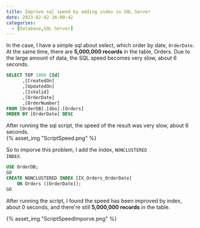 ```yaml
---
title: Improve sql speed by adding index in SQL Server
date: 2023-02-02 16:00:42
categories:
  - [Database,SQL Server]
---
```

In the case, I have a simple sql about select, which order by date, <code>OrderDate</code>. At the same time, there are **5,000,000 records** in the table, Orders. Due to the large amount of data, the SQL speed becomes very slow, about 6 seconds.

```sql
SELECT TOP 1000 [Id]
      ,[CreatedOn]
      ,[UpdatedOn]
      ,[IsValid]
      ,[OrderDate]
      ,[OrderNumber]
FROM [OrderDB].[dbo].[Orders]
ORDER BY [OrderDate] DESC
```
After running the sql script, the speed of the result was very slow, about 6 seconds.  
{% asset_img "ScriptSpeed.png" %}

So to imporve this problem, I add the index,  <code>NONCLUSTERED INDEX</code>.

```sql
USE OrderDB;  
GO  
CREATE NONCLUSTERED INDEX [IX_Orders_OrderDate]  
    ON Orders ([OrderDate]);   
GO 
```

After running the script, I found the speed has been improved by index, about 0 seconds, and there're still **5,000,000 records** in the table.

{% asset_img "ScriptSpeedImporve.png" %}

